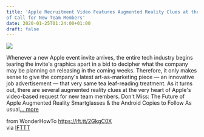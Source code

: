 ```yaml
---
title: 'Apple Recruitment Video Features Augmented Reality Clues at the Center
of Call for New Team Members'
date: 2020-01-25T01:24:00+01:00
draft: false
---
```


[![](https://img.wonderhowto.com/img/97/03/63715457586178/0/apple-recruitment-video-features-augmented-reality-clues-center-call-for-new-team-members.1280x600.jpg)](https://next.reality.news/news/apple-recruitment-video-features-augmented-reality-clues-center-call-for-new-team-members-0234752/)

Whenever a new Apple event invite arrives, the entire tech industry begins tearing the invite's graphics apart in a bid to decipher what the company may be planning on releasing in the coming weeks. Therefore, it only makes sense to give the company's latest art-as-marketing piece — an innovative job advertisement — that very same tea leaf-reading treatment. As it turns out, there are several augmented reality clues at the very heart of Apple's video-based request for new team members. Don't Miss: The Future of Apple Augmented Reality Smartglasses & the Android Copies to Follow As usual[... more](https://next.reality.news/news/apple-recruitment-video-features-augmented-reality-clues-center-call-for-new-team-members-0234752/)

  
  
from WonderHowTo https://ift.tt/2GkgC0X  
via [IFTTT](https://ifttt.com/?ref=da&site=blogger)